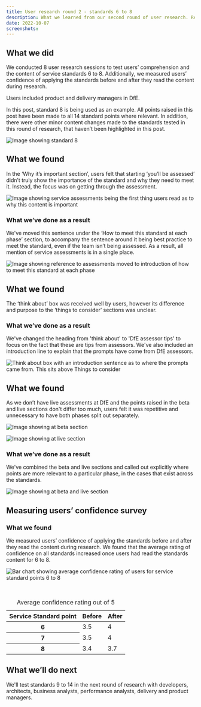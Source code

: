 ```yaml
---
title: User research round 2 - standards 6 to 8 
description: What we learned from our second round of user research. Research included comprehension and confidence in the service testing.
date: 2022-10-07
screenshots:
---
```


## What we did
We conducted 8 user research sessions to test users’ comprehension and the content of service standards 6 to 8. Additionally, we measured users’ confidence of applying the standards before and after they read the content during research. 

Users included product and delivery managers in DfE.

In this post, standard 8 is being used as an example. All points raised in this post have been made to all 14 standard points where relevant. In addition, there were other minor content changes made to the standards tested in this round of research, that haven’t been highlighted in this post.   

![Image showing standard 8](/2022-10-07-screenshots/standard-8.png)

## What we found

In the ‘Why it’s important section’, users felt that starting ‘you’ll be assessed’ didn’t truly show the importance of the standard and why they need to meet it. Instead, the focus was on getting through the assessment. 

![Image showing service assessments being the first thing users read as to why this content is important](/2022-10-07-screenshots/why-important.png)

### What we’ve done as a result

We've moved this sentence under the ‘How to meet this standard at each phase’ section, to accompany the sentence around it being best practice to meet the standard, even if the team isn’t being assessed. As a result, all mention of service assessments is in a single place. 

![Image showing reference to assessments moved to introduction of how to meet this standard at each phase](/2022-10-07-screenshots/why-important-after.png)

## What we found

The ‘think about’ box was received well by users, however its difference and purpose to the ‘things to consider’ sections was unclear. 


### What we’ve done as a result
We've changed the heading from 'think about' to 'DfE assessor tips' to focus on the fact that these are tips from assessors. We've also included an introduction line to explain that the prompts have come from DfE assessors. 

![Think about box with an introduction sentence as to where the prompts came from. This sits above Things to consider](/2022-10-07-screenshots/thinkabout-after.png)

## What we found
As we don’t have live assessments at DfE and the points raised in the beta and live sections don't differ too much, users felt it was repetitive and unnecessary to have both phases split out separately.  

![Image showing at beta section](/2022-10-07-screenshots/beta-.png)

![Image showing at live section](/2022-10-07-screenshots/live-.png)

### What we’ve done as a result
We've combined the beta and live sections and called out explicitly where points are more relevant to a particular phase, in the cases that exist across the standards. 

![Image showing at beta and live section](/2022-10-07-screenshots/at-betalive.png)

## Measuring users’ confidence survey

### What we found
We measured users’ confidence of applying the standards before and after they read the content during research. We found that the average rating of confidence on all standards increased once users had read the standards content for 6 to 8. 

![Bar chart showing average confidence rating of users for service standard points 6 to 8](/2022-10-07-screenshots/bar-char.png)


<br> 

<table class="govuk-table">
  <caption class="govuk-table__caption govuk-table__caption--m">Average confidence rating out of 5</caption>
  <thead class="govuk-table__head">
    <tr class="govuk-table__row">
      <th scope="col" class="govuk-table__header">Service Standard point</th>
      <th scope="col" class="govuk-table__header">Before</th>
       <th scope="col" class="govuk-table__header">After</th>
    </tr>
  </thead>
  <tbody class="govuk-table__body">
    <tr class="govuk-table__row">
      <th scope="row" class="govuk-table__header">6</th>
      <td class="govuk-table__cell">3.5</td>
      <td class="govuk-table__cell">4</td>
    </tr>
    <tr class="govuk-table__row">
      <th scope="row" class="govuk-table__header">7</th>
      <td class="govuk-table__cell">3.5</td>
      <td class="govuk-table__cell">4</td>
    </tr>
    <tr class="govuk-table__row">
      <th scope="row" class="govuk-table__header">8</th>
      <td class="govuk-table__cell">3.4</td>
      <td class="govuk-table__cell">3.7</td>
    </tr>
</table>

## What we’ll do next

We'll test standards 9 to 14 in the next round of research with developers, architects,  business analysts, performance analysts, delivery and product managers. 
